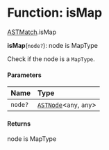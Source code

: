 # Function: isMap

[ASTMatch](/auto-docs/fixed-layout-editor/modules/ASTMatch.md).isMap

**isMap**(`node?`): node is MapType

Check if the node is a `MapType`.

#### Parameters

| Name | Type |
| :------ | :------ |
| `node?` | [`ASTNode`](/auto-docs/fixed-layout-editor/classes/ASTNode.md)<`any`, `any`> |

#### Returns

node is MapType
